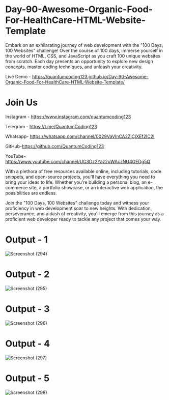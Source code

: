 # Day-90-Awesome-Organic-Food-For-HealthCare-HTML-Website-Template

Embark on an exhilarating journey of web development with the "100 Days, 100 Websites" challenge! Over the course of 100 days, immerse yourself in the world of HTML, CSS, and JavaScript as you craft 100 unique websites from scratch. Each day presents an opportunity to explore new design concepts, master coding techniques, and unleash your creativity.

Live Demo - https://quantumcoding123.github.io/Day-90-Awesome-Organic-Food-For-HealthCare-HTML-Website-Template/

# Join Us

Instagram - https://www.instagram.com/quantumcoding123

Telegram - https://t.me/QuantumCoding123

Whatsapp- https://whatsapp.com/channel/0029VaVInCA2ZjCjXEf2IC2I

GitHub-https://github.com/QuantumCoding123

YouTube-https://www.youtube.com/channel/UC3Dz2Yaz2uWAczNU4GEDg5Q

With a plethora of free resources available online, including tutorials, code snippets, and open-source projects, you'll have everything you need to bring your ideas to life. Whether you're building a personal blog, an e-commerce site, a portfolio showcase, or an interactive web application, the possibilities are endless.

Join the "100 Days, 100 Websites" challenge today and witness your proficiency in web development soar to new heights. With dedication, perseverance, and a dash of creativity, you'll emerge from this journey as a proficient web developer ready to tackle any project that comes your way.

# Output - 1

![Screenshot (294)](https://github.com/user-attachments/assets/2ecc2824-7cba-4d6a-986c-31f749b033f6)

# Output - 2

![Screenshot (295)](https://github.com/user-attachments/assets/59333b8d-be0b-4aac-be9a-5487f11f354e)

# Output - 3

![Screenshot (296)](https://github.com/user-attachments/assets/51ed4d1a-3ddd-4a7d-83ec-f39b3c2345d7)

# Output - 4

![Screenshot (297)](https://github.com/user-attachments/assets/888c5c04-66e9-4079-9787-5002e9fa3aa2)

# Output - 5

![Screenshot (298)](https://github.com/user-attachments/assets/64fb82cc-6309-4a32-96fb-740caf6bee87)


